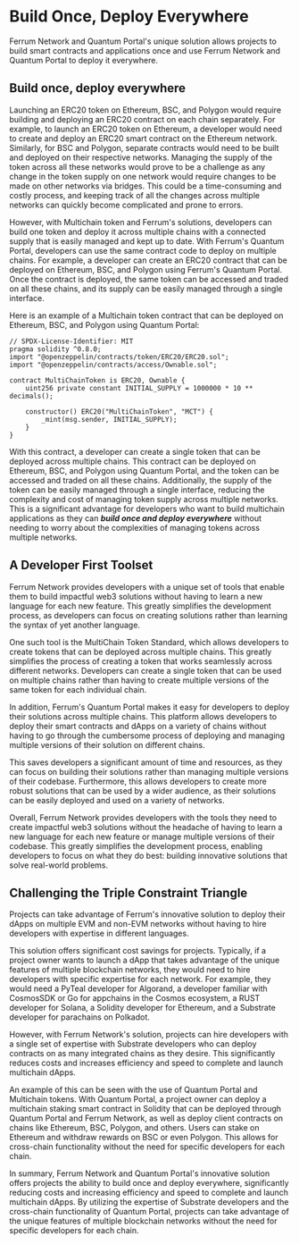 # Build Once, Deploy Everywhere

Ferrum Network and Quantum Portal's unique solution allows projects to build smart contracts and applications once and use Ferrum Network and Quantum Portal to deploy it everywhere.&#x20;

## Build once, deploy everywhere

Launching an ERC20 token on Ethereum, BSC, and Polygon would require building and deploying an ERC20 contract on each chain separately. For example, to launch an ERC20 token on Ethereum, a developer would need to create and deploy an ERC20 smart contract on the Ethereum network. Similarly, for BSC and Polygon, separate contracts would need to be built and deployed on their respective networks. Managing the supply of the token across all these networks would prove to be a challenge as any change in the token supply on one network would require changes to be made on other networks via bridges. This could be a time-consuming and costly process, and keeping track of all the changes across multiple networks can quickly become complicated and prone to errors.

However, with Multichain token and Ferrum's solutions, developers can build one token and deploy it across multiple chains with a connected supply that is easily managed and kept up to date. With Ferrum's Quantum Portal, developers can use the same contract code to deploy on multiple chains. For example, a developer can create an ERC20 contract that can be deployed on Ethereum, BSC, and Polygon using Ferrum's Quantum Portal. Once the contract is deployed, the same token can be accessed and traded on all these chains, and its supply can be easily managed through a single interface.

Here is an example of a Multichain token contract that can be deployed on Ethereum, BSC, and Polygon using Quantum Portal:

```solidity
// SPDX-License-Identifier: MIT
pragma solidity ^0.8.0;
import "@openzeppelin/contracts/token/ERC20/ERC20.sol";
import "@openzeppelin/contracts/access/Ownable.sol";

contract MultiChainToken is ERC20, Ownable {
    uint256 private constant INITIAL_SUPPLY = 1000000 * 10 ** decimals();

    constructor() ERC20("MultiChainToken", "MCT") {
        _mint(msg.sender, INITIAL_SUPPLY);
    }
}
```

With this contract, a developer can create a single token that can be deployed across multiple chains. This contract can be deployed on Ethereum, BSC, and Polygon using Quantum Portal, and the token can be accessed and traded on all these chains. Additionally, the supply of the token can be easily managed through a single interface, reducing the complexity and cost of managing token supply across multiple networks. This is a significant advantage for developers who want to build multichain applications as they can _**build once and deploy everywhere**_ without needing to worry about the complexities of managing tokens across multiple networks.

## A Developer First Toolset

Ferrum Network provides developers with a unique set of tools that enable them to build impactful web3 solutions without having to learn a new language for each new feature. This greatly simplifies the development process, as developers can focus on creating solutions rather than learning the syntax of yet another language.

One such tool is the MultiChain Token Standard, which allows developers to create tokens that can be deployed across multiple chains. This greatly simplifies the process of creating a token that works seamlessly across different networks. Developers can create a single token that can be used on multiple chains rather than having to create multiple versions of the same token for each individual chain.

In addition, Ferrum's Quantum Portal makes it easy for developers to deploy their solutions across multiple chains. This platform allows developers to deploy their smart contracts and dApps on a variety of chains without having to go through the cumbersome process of deploying and managing multiple versions of their solution on different chains.

This saves developers a significant amount of time and resources, as they can focus on building their solutions rather than managing multiple versions of their codebase. Furthermore, this allows developers to create more robust solutions that can be used by a wider audience, as their solutions can be easily deployed and used on a variety of networks.

Overall, Ferrum Network provides developers with the tools they need to create impactful web3 solutions without the headache of having to learn a new language for each new feature or manage multiple versions of their codebase. This greatly simplifies the development process, enabling developers to focus on what they do best: building innovative solutions that solve real-world problems.

## Challenging the Triple Constraint Triangle

Projects can take advantage of Ferrum's innovative solution to deploy their dApps on multiple EVM and non-EVM networks without having to hire developers with expertise in different languages.

This solution offers significant cost savings for projects. Typically, if a project owner wants to launch a dApp that takes advantage of the unique features of multiple blockchain networks, they would need to hire developers with specific expertise for each network. For example, they would need a PyTeal developer for Algorand, a developer familiar with CosmosSDK or Go for appchains in the Cosmos ecosystem, a RUST developer for Solana, a Solidity developer for Ethereum, and a Substrate developer for parachains on Polkadot.

However, with Ferrum Network's solution, projects can hire developers with a single set of expertise with Substrate developers who can deploy contracts on as many integrated chains as they desire. This significantly reduces costs and increases efficiency and speed to complete and launch multichain dApps.

An example of this can be seen with the use of Quantum Portal and Multichain tokens. With Quantum Portal, a project owner can deploy a multichain staking smart contract in Solidity that can be deployed through Quantum Portal and Ferrum Network, as well as deploy client contracts on chains like Ethereum, BSC, Polygon, and others. Users can stake on Ethereum and withdraw rewards on BSC or even Polygon. This allows for cross-chain functionality without the need for specific developers for each chain.

In summary, Ferrum Network and Quantum Portal's innovative solution offers projects the ability to build once and deploy everywhere, significantly reducing costs and increasing efficiency and speed to complete and launch multichain dApps. By utilizing the expertise of Substrate developers and the cross-chain functionality of Quantum Portal, projects can take advantage of the unique features of multiple blockchain networks without the need for specific developers for each chain.
